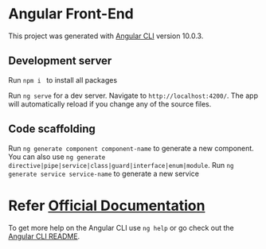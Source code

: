 # Angular Front-End

This project was generated with [Angular CLI](https://github.com/angular/angular-cli) version 10.0.3.

## Development server

Run `npm i ` to install all packages

Run `ng serve` for a dev server. Navigate to `http://localhost:4200/`. The app will automatically reload if you change any of the source files.

## Code scaffolding

Run `ng generate component component-name` to generate a new component. You can also use `ng generate directive|pipe|service|class|guard|interface|enum|module`.
Run `ng generate service service-name` to generate a new service


# Refer [Official Documentation](https://angular.io/docs)


To get more help on the Angular CLI use `ng help` or go check out the [Angular CLI README](https://github.com/angular/angular-cli/blob/master/README.md).
